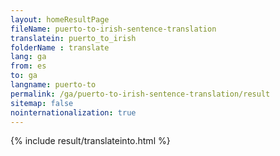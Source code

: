 ```yaml
---
layout: homeResultPage
fileName: puerto-to-irish-sentence-translation
translatein: puerto_to_irish
folderName : translate
lang: ga
from: es
to: ga
langname: puerto-to
permalink: /ga/puerto-to-irish-sentence-translation/result
sitemap: false
nointernationalization: true
---
```

{% include result/translateinto.html %}

<script src="/js/result/translation.js" data-foldername="{{page.folderName}}" data-lang="{{page.lang}}"></script>
